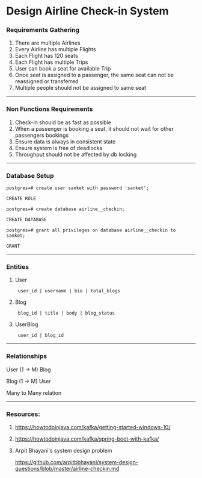 # Design Airline Check-in System

### Requirements Gathering
1. There are multiple Airlines
2. Every Airline has multiple Flights
3. Each Flight has 120 seats
4. Each Flight has multiple Trips
5. User can book a seat for available Trip
6. Once seat is assigned to a passenger, the same seat can not be reassigned or transferred
7. Multiple people should not be assigned to same seat

---

### Non Functions Requirements
1. Check-in should be as fast as possible
2. When a passenger is booking a seat, it should not wait for other passengers bookings
3. Ensure data is always in consistent state
4. Ensure system is free of deadlocks
5. Throughput should not be affected by db locking

---

### Database Setup
    postgres=# create user sanket with password 'sanket';
    
    CREATE ROLE
    
    postgres=# create database airline__checkin;
    
    CREATE DATABASE
    
    postgres=# grant all privileges on database airline__checkin to sanket;
    
    GRANT

---

### Entities
1. User

        user_id | username | bio | total_blogs
2. Blog

        blog_id | title | body | blog_status
3. UserBlog

        user_id | blog_id

---

### Relationships

User (1 -> M) Blog

Blog (1 -> M) User

Many to Many relation

---

### Resources:
1. https://howtodoinjava.com/kafka/getting-started-windows-10/
2. https://howtodoinjava.com/kafka/spring-boot-with-kafka/
3. Arpit Bhayani's system design problem 

   https://github.com/arpitbbhayani/system-design-questions/blob/master/airline-checkin.md
